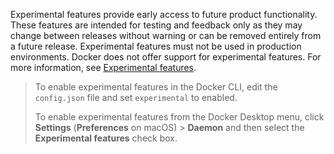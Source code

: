 <!-- This text will be included in the CLI plugin docs that are marked as experimental in Docker Enterprise 3.0 release -->
Experimental features provide early access to future product functionality. These features are intended for testing and feedback only as they may change between releases without warning or can be removed entirely from a future release. Experimental features must not be used in production environments. Docker does not offer support for experimental features. For more information, see [Experimental features](https://success.docker.com/article/experimental-features).
>
> To enable experimental features in the Docker CLI, edit the `config.json` file and set `experimental` to enabled.
>
> To enable experimental features from the Docker Desktop menu, click **Settings** (**Preferences** on macOS) > **Daemon** and then select the **Experimental features** check box.
